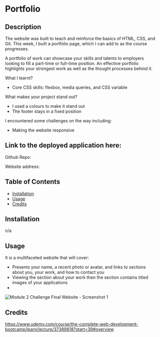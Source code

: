 # Portfolio 

## Description

The website was built to teach and reinforce the basics of HTML, CSS, and Git. This week, I built a portfolio page, which I can add to as the course progresses.

A portfolio of work can showcase your skills and talents to employers looking to fill a part-time or full-time position. An effective portfolio highlights your strongest work as well as the thought processes behind it. 

What I learnt?
- Core CSS skills: flexbox, media queries, and CSS variable

What makes your project stand out?
- I used a colours to make it stand out
- The footer stays in a fixed position

I encountered some challenges on the way including:
- Making the website responsive

## Link to the deployed application here:

Github Repo: 

Website address: 

## Table of Contents 

* [Installation](#installation)
* [Usage](#usage)
* [Credits](#credits)

## Installation

n/a

## Usage

It is a multifaceted website that will cover:
- Presents your name, a recent photo or avatar, and links to sections about you, your work, and how to contact you
- Viewing the section about your work then the section contains titled images of your applications
- 

![Module 2 Challenge Final Website - Screenshot 1]()


## Credits

https://www.udemy.com/course/the-complete-web-development-bootcamp/learn/lecture/37389818?start=39#overview